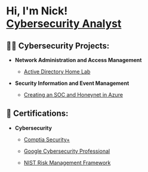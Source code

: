 <h1>Hi, I'm Nick! <br/><a href="https://www.linkedin.com/in/nk-nava">Cybersecurity Analyst</a>
<h2>👨‍💻 Cybersecurity Projects:</h2>

- <b>Network Administration and Access Management</b>
  - [Active Directory Home Lab](https://github.com/nicknava1/activedirectory)
 
- <b>Security Information and Event Management</b>
  - [Creating an SOC and Honeynet in Azure](https://github.com/nicknava1/sochoneynet)
 
<h2>📜 Certifications:</h2>

- <b>Cybersecurity</b>

  - [Comptia Security+](https://github.com/nicknava1/Certifications/blob/main/CompTIA%20Security%2B%20ce%20certificate.pdf)
    
  - [Google Cybersecurity Professional](https://github.com/nicknava1/Certifications/blob/main/Google%20Cybersecurity%20Professional.pdf)
    
  - [NIST Risk Management Framework](https://github.com/nicknava1/Certifications/blob/main/NIST%20RMF.pdf)
